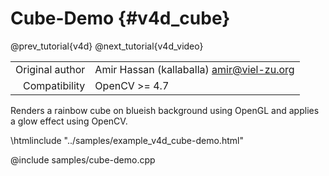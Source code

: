 # Cube-Demo {#v4d_cube}

@prev_tutorial{v4d}
@next_tutorial{v4d_video}

|    |    |
| -: | :- |
| Original author | Amir Hassan (kallaballa) <amir@viel-zu.org> |
| Compatibility | OpenCV >= 4.7 |

Renders a rainbow cube on blueish background using OpenGL and applies a glow effect using OpenCV.

\htmlinclude "../samples/example_v4d_cube-demo.html"

@include samples/cube-demo.cpp

